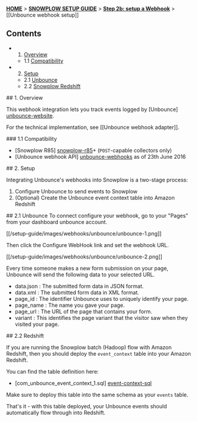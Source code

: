 <a name="top" />

[**HOME**](Home) > [**SNOWPLOW SETUP GUIDE**](Setting-up-Snowplow) > [**Step 2b: setup a Webhook**](Setting-up-a-webhook) > [[Unbounce webhook setup]]

## Contents

- 1. [Overview](#overview)  
  - 1.1 [Compatibility](#compat)
- 2. [Setup](#setup)
  - 2.1 [Unbounce](#setup-unbounce)
  - 2.2 [Snowplow Redshift](#setup-redshift)

<a name="overview" />
## 1. Overview

This webhook integration lets you track events logged by [Unbounce] [unbounce-website].

For the technical implementation, see [[Unbounce webhook adapter]].

<a name="compat" />
### 1.1 Compatibility

* [Snowplow R85] [snowplow-r85]+ (`POST`-capable collectors only)
* [Unbounce webhook API] [unbounce-webhooks] as of 23th June 2016

<a name="setup" />
## 2. Setup

Integrating Unbounce's webhooks into Snowplow is a two-stage process:

1. Configure Unbounce to send events to Snowplow
2. (Optional) Create the Unbounce event context table into Amazon Redshift

<a name="setup-unbounce" />
## 2.1 Unbounce
To connect configure your webhook, go to your "Pages" from your dashboard unbounce account.

[[/setup-guide/images/webhooks/unbounce/unbounce-1.png]]

Then click the Configure WebHook link and set the webhook URL.

[[/setup-guide/images/webhooks/unbounce/unbounce-2.png]]

Every time someone makes a new form submission on your page, Unbounce will send the following data to your selected URL.

- data.json   : The submitted form data in JSON format.
- data.xml    : The submitted form data in XML format.
- page_id     : The identifier Unbounce uses to uniquely identify your page.
- page_name   : The name you gave your page.
- page_url    : The URL of the page that contains your form.
- variant     : This identifies the page variant that the visitor saw when they visited your page.

<a name="setup-redshift" />
## 2.2 Redshift

If you are running the Snowplow batch (Hadoop) flow with Amazon Redshift, then you should deploy the `event_context` table into your Amazon Redshift.

You can find the table definition here:

* [com_unbounce_event_context_1.sql] [event-context-sql]

Make sure to deploy this table into the same schema as your `events` table.

That's it - with this table deployed, your Unbounce events should automatically flow through into Redshift.

[unbounce-website]: https://unbounce.com/
[unbounce-webhooks]: http://documentation.unbounce.com/hc/en-us/articles/203510044-Using-a-Webhook
[snowplow-r85]: https://github.com/snowplow/snowplow/releases/tag/r85
[event-context-sql]: https://github.com/snowplow/snowplow/tree/master/4-storage/redshift-storage/sql/com.unbounce/event_context_1.sql 

